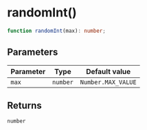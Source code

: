 # randomInt()

```ts
function randomInt(max): number;
```

## Parameters

| Parameter | Type     | Default value      |
| --------- | -------- | ------------------ |
| `max`     | `number` | `Number.MAX_VALUE` |

## Returns

`number`
